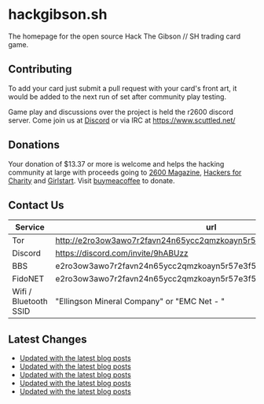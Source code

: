 # hackgibson.sh
The homepage for the open source Hack The Gibson // SH trading card game.


## Contributing

To add your card just submit a pull request with your card's front art, it would be added to the next run of set after community play testing.

Game play and discussions over the project is held the r2600 discord server. Come join us at [Discord](https://discord.com/invite/9hABUzz) or via IRC at https://www.scuttled.net/


## Donations

Your donation of $13.37 or more is welcome and helps the hacking community at large with proceeds going to [2600 Magazine](https://2600.com/), [Hackers for Charity](https://hackersforcharity.org) and [Girlstart](https://girlstart.org).  Visit [buymeacoffee](https://www.buymeacoffee.com/hackgibson.sh) to donate.


## Contact Us

Service | url
-|-
Tor | http://e2ro3ow3awo7r2favn24n65ycc2qmzkoayn5r57e3f56nvjwdcgg32ad.onion
Discord | https://discord.com/invite/9hABUzz
BBS | e2ro3ow3awo7r2favn24n65ycc2qmzkoayn5r57e3f56nvjwdcgg32ad.onion:23
FidoNET | e2ro3ow3awo7r2favn24n65ycc2qmzkoayn5r57e3f56nvjwdcgg32ad.onion:24554
Wifi / Bluetooth SSID | "Ellingson Mineral Company" or "EMC Net - <fidonet address>"

## Latest Changes
<!-- BLOG-POST-LIST:START -->
- [Updated with the latest blog posts](https://github.com/DFW2600/hackgibson.sh/commit/954aef5a5dec5a702f11d1bd2f422a7045d8f7c4)
- [Updated with the latest blog posts](https://github.com/DFW2600/hackgibson.sh/commit/c37e6bcf9cc2a9b2863537c0acf9226f6f1db489)
- [Updated with the latest blog posts](https://github.com/DFW2600/hackgibson.sh/commit/3e022ccae8f878fc96b494ce44987fe5ee429d2c)
- [Updated with the latest blog posts](https://github.com/DFW2600/hackgibson.sh/commit/f5267204db74bb1af39df9eee9d98be7dae94e95)
- [Updated with the latest blog posts](https://github.com/DFW2600/hackgibson.sh/commit/cf49e6a0e8ee7c2de65da018bc56b21623a0a7ef)
<!-- BLOG-POST-LIST:END -->
